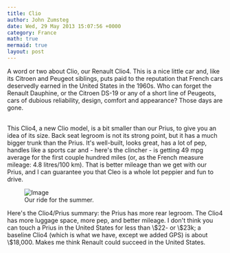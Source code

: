 ```yaml
---
title: Clio
author: John Zumsteg
date: Wed, 29 May 2013 15:07:56 +0000
category: France
math: true
mermaid: true
layout: post
---
```

<p>A word or two about Clio, our Renault Clio4. This is a nice little car and, like its Citroen and Peugeot siblings, puts paid to the reputation that French cars deservedly earned in the United States in the 1960s. Who can forget the Renault Dauphine, or the Citroen DS-19 or any of a short line of Peugeots, cars of dubious reliability, design, comfort and appearance? Those days are gone.</p>
<p><br />This Clio4, a new Clio model, is a bit smaller than our Prius, to give you an idea of its size. Back seat legroom is not its strong point, but it has a much bigger trunk than the Prius. It's well-built, looks great, has a lot of pep, handles like a sports car and - here's the clincher - is getting 49 mpg average for the first couple hundred miles (or, as the French measure mileage: 4.8 litres/100 km). That is better mileage than we get with our Prius, and I can guarantee you that Cleo is a whole lot peppier and fun to drive.

<figure>
    <img class='landscape' src="{{ "2013/05/IMG_44851.jpg" | prepend: site.imageurl | prepend: site.baseurl  }}" alt="Image" />
    <figcaption class='wide'>Our ride for the summer.</figcaption>
</figure>
Here's the Clio4/Prius summary: the Prius has more rear legroom. The Clio4 has more luggage space, more pep, and better mileage. I don't think you can touch a Prius in the United States for less than \$22- or \$23k; a baseline Clio4 (which is what we have, except we added GPS) is about \$18,000. Makes me think Renault could succeed in the United States.</p>
